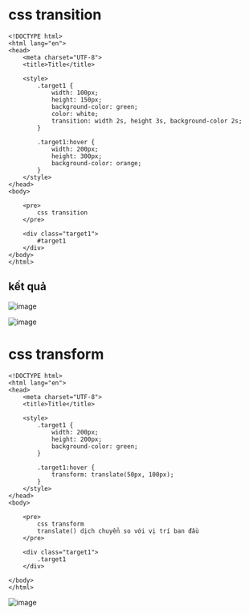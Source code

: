 # css transition
```
<!DOCTYPE html>
<html lang="en">
<head>
    <meta charset="UTF-8">
    <title>Title</title>

    <style>
        .target1 {
            width: 100px;
            height: 150px;
            background-color: green;
            color: white;
            transition: width 2s, height 3s, background-color 2s;
        }

        .target1:hover {
            width: 200px;
            height: 300px;
            background-color: orange;
        }
    </style>
</head>
<body>

    <pre>
        css transition
    </pre>

    <div class="target1">
        #target1
    </div>
</body>
</html>
```
## kết quả
![image](https://user-images.githubusercontent.com/50043998/162601702-328264c7-dd1c-4521-87a4-b535d1c40ed0.png)

![image](https://user-images.githubusercontent.com/50043998/162601696-f8b240b1-31ae-4f4d-ab0a-09e06588bd42.png)
#  css transform
```
<!DOCTYPE html>
<html lang="en">
<head>
    <meta charset="UTF-8">
    <title>Title</title>

    <style>
        .target1 {
            width: 200px;
            height: 200px;
            background-color: green;
        }

        .target1:hover {
            transform: translate(50px, 100px);
        }
    </style>
</head>
<body>

    <pre>
        css transform
        translate() dịch chuyển so với vị trí ban đầu
    </pre>

    <div class="target1">
        .target1
    </div>

</body>
</html>
```
![image](https://user-images.githubusercontent.com/50043998/162601728-a4292f5d-5da4-4352-9938-62c4af7265a8.png)
